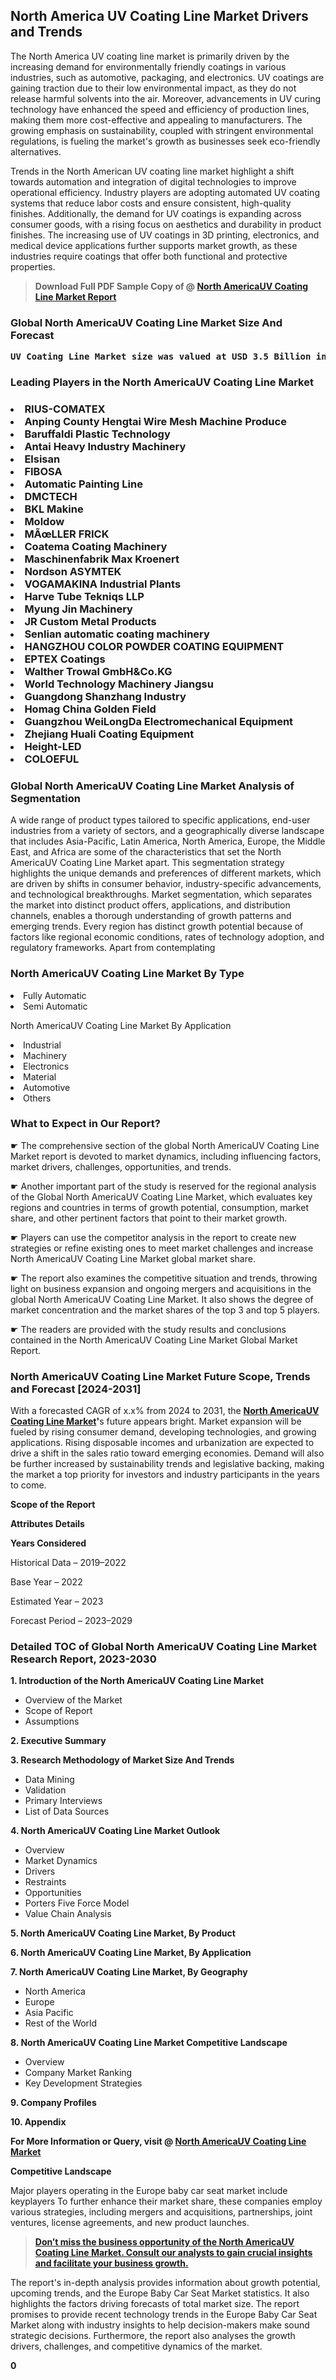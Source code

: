 <p><h2>North America UV Coating Line Market Drivers and Trends</h2><p>The North America UV coating line market is primarily driven by the increasing demand for environmentally friendly coatings in various industries, such as automotive, packaging, and electronics. UV coatings are gaining traction due to their low environmental impact, as they do not release harmful solvents into the air. Moreover, advancements in UV curing technology have enhanced the speed and efficiency of production lines, making them more cost-effective and appealing to manufacturers. The growing emphasis on sustainability, coupled with stringent environmental regulations, is fueling the market's growth as businesses seek eco-friendly alternatives.</p><p>Trends in the North American UV coating line market highlight a shift towards automation and integration of digital technologies to improve operational efficiency. Industry players are adopting automated UV coating systems that reduce labor costs and ensure consistent, high-quality finishes. Additionally, the demand for UV coatings is expanding across consumer goods, with a rising focus on aesthetics and durability in product finishes. The increasing use of UV coatings in 3D printing, electronics, and medical device applications further supports market growth, as these industries require coatings that offer both functional and protective properties.</p></p><blockquote id="" class=""><strong>Download Full PDF Sample Copy of @&nbsp;<a href="https://www.verifiedmarketreports.com/download-sample/?rid=239190&utm_source=GitHub-Jan&utm_medium=280" target="_blank">North AmericaUV Coating Line Market Report</a>&nbsp;&nbsp;</strong></blockquote><h3 id="" class=""><strong>Global&nbsp;North AmericaUV Coating Line Market Size And Forecast</strong></h3><pre class="reader-text-block__code-block"><strong>UV Coating Line Market size was valued at USD 3.5 Billion in 2022 and is projected to reach USD 5.9 Billion by 2030, growing at a CAGR of 7.2% from 2024 to 2030.</strong></pre><h3 id="" class="">Leading Players in the&nbsp;North AmericaUV Coating Line Market</h3><h3 class=""></Li><Li>RIUS-COMATEX</Li><Li> Anping County Hengtai Wire Mesh Machine Produce</Li><Li> Baruffaldi Plastic Technology</Li><Li> Antai Heavy Industry Machinery</Li><Li> Elsisan</Li><Li> FIBOSA</Li><Li> Automatic Painting Line</Li><Li> DMCTECH</Li><Li> BKL Makine</Li><Li> Moldow</Li><Li> MÃœLLER FRICK</Li><Li> Coatema Coating Machinery</Li><Li> Maschinenfabrik Max Kroenert</Li><Li> Nordson ASYMTEK</Li><Li> VOGAMAKINA Industrial Plants</Li><Li> Harve Tube Tekniqs LLP</Li><Li> Myung Jin Machinery</Li><Li> JR Custom Metal Products</Li><Li> Senlian automatic coating machinery</Li><Li> HANGZHOU COLOR POWDER COATING EQUIPMENT</Li><Li> EPTEX Coatings</Li><Li> Walther Trowal GmbH&Co.KG</Li><Li> World Technology Machinery Jiangsu</Li><Li> Guangdong Shanzhang Industry</Li><Li> Homag China Golden Field</Li><Li> Guangzhou WeiLongDa Electromechanical Equipment</Li><Li> Zhejiang Huali Coating Equipment</Li><Li> Height-LED</Li><Li> COLOEFUL</h3><h3 id="" class="">Global&nbsp;North AmericaUV Coating Line Market Analysis of Segmentation</h3><p id="" class="">A wide range of product types tailored to specific applications, end-user industries from a variety of sectors, and a geographically diverse landscape that includes Asia-Pacific, Latin America, North America, Europe, the Middle East, and Africa are some of the characteristics that set the North AmericaUV Coating Line Market apart. This segmentation strategy highlights the unique demands and preferences of different markets, which are driven by shifts in consumer behavior, industry-specific advancements, and technological breakthroughs. Market segmentation, which separates the market into distinct product offers, applications, and distribution channels, enables a thorough understanding of growth patterns and emerging trends. Every region has distinct growth potential because of factors like regional economic conditions, rates of technology adoption, and regulatory frameworks. Apart from contemplating</p><h3 id="" class="">North AmericaUV Coating Line Market&nbsp;By Type</h3><p></Li><Li>Fully Automatic</Li><Li> Semi Automatic</p><div class="" data-test-id=""><p>North AmericaUV Coating Line Market&nbsp;By Application</p></div><p class=""></Li><Li>Industrial</Li><Li> Machinery</Li><Li> Electronics</Li><Li> Material</Li><Li> Automotive</Li><Li> Others</p><div class="" data-test-id=""><h3><span class="">What to Expect in Our Report?</span></h3></div><div class="" data-test-id=""><p><span class="">☛ The comprehensive section of the global North AmericaUV Coating Line Market report is devoted to market dynamics, including influencing factors, market drivers, challenges, opportunities, and trends.</span></p></div><div class="" data-test-id=""><p><span class="">☛ Another important part of the study is reserved for the regional analysis of the Global North AmericaUV Coating Line Market, which evaluates key regions and countries in terms of growth potential, consumption, market share, and other pertinent factors that point to their market growth.</span></p></div><div class="" data-test-id=""><p><span class="">☛ Players can use the competitor analysis in the report to create new strategies or refine existing ones to meet market challenges and increase North AmericaUV Coating Line Market global market share.</span></p></div><div class="" data-test-id=""><p><span class="">☛ The report also examines the competitive situation and trends, throwing light on business expansion and ongoing mergers and acquisitions in the global North AmericaUV Coating Line Market. It also shows the degree of market concentration and the market shares of the top 3 and top 5 players.</span></p></div><div class="" data-test-id=""><p><span class="">☛ The readers are provided with the study results and conclusions contained in the North AmericaUV Coating Line Market Global Market Report.</span></p></div><div class="" data-test-id=""><h3><span class="">North AmericaUV Coating Line Market Future Scope, Trends and Forecast [2024-2031]</span></h3></div><div class="" data-test-id=""><p><span class="">With a forecasted CAGR of x.x% from 2024 to 2031, the <strong><a href="https://www.verifiedmarketreports.com/download-sample/?rid=239190&utm_source=GitHub-Jan&utm_medium=280" target="_blank">North AmericaUV Coating Line Market</a>'</strong>s future appears bright. Market expansion will be fueled by rising consumer demand, developing technologies, and growing applications. Rising disposable incomes and urbanization are expected to drive a shift in the sales ratio toward emerging economies. Demand will also be further increased by sustainability trends and legislative backing, making the market a top priority for investors and industry participants in the years to come.</span></p><p id="ember66" class="ember-view reader-text-block__paragraph"><strong>Scope of the Report</strong></p><p id="ember67" class="ember-view reader-text-block__paragraph"><strong>Attributes Details</strong></p><p id="ember68" class="ember-view reader-text-block__paragraph"><strong>Years Considered</strong></p><p id="ember69" class="ember-view reader-text-block__paragraph">Historical Data &ndash; 2019&ndash;2022</p><p id="ember70" class="ember-view reader-text-block__paragraph">Base Year &ndash; 2022</p><p id="ember71" class="ember-view reader-text-block__paragraph">Estimated Year &ndash; 2023</p><p id="ember72" class="ember-view reader-text-block__paragraph">Forecast Period &ndash; 2023&ndash;2029</p></div><h3 id="" class="">Detailed TOC of Global North AmericaUV Coating Line Market Research Report, 2023-2030</h3><p id="" class=""><strong>1. Introduction of the North AmericaUV Coating Line Market</strong></p><ul><li>Overview of the Market</li><li>Scope of Report</li><li>Assumptions</li></ul><p id="" class=""><strong>2. Executive Summary</strong></p><p id="" class=""><strong>3. Research Methodology of Market Size And Trends</strong></p><ul><li>Data Mining</li><li>Validation</li><li>Primary Interviews</li><li>List of Data Sources</li></ul><p id="" class=""><strong>4. North AmericaUV Coating Line Market Outlook</strong></p><ul><li>Overview</li><li>Market Dynamics</li><li>Drivers</li><li>Restraints</li><li>Opportunities</li><li>Porters Five Force Model</li><li>Value Chain Analysis</li></ul><p id="" class=""><strong>5. North AmericaUV Coating Line Market, By Product</strong></p><p id="" class=""><strong>6. North AmericaUV Coating Line Market, By Application</strong></p><p id="" class=""><strong>7. North AmericaUV Coating Line Market, By Geography</strong></p><ul><li>North America</li><li>Europe</li><li>Asia Pacific</li><li>Rest of the World</li></ul><p id="" class=""><strong>8. North AmericaUV Coating Line Market Competitive Landscape</strong></p><ul><li>Overview</li><li>Company Market Ranking</li><li>Key Development Strategies</li></ul><p id="" class=""><strong>9. Company Profiles</strong></p><p id="" class=""><strong>10. Appendix</strong></p><p><strong>For More Information or Query, visit&nbsp;@ <a href="https://www.verifiedmarketreports.com/product/uv-coating-line-market/" target="_blank">North AmericaUV Coating Line Market</a></strong></p><p id="ember61" class="ember-view reader-text-block__paragraph"><strong>Competitive Landscape</strong></p><p id="ember62" class="ember-view reader-text-block__paragraph">Major players operating in the Europe baby car seat market include keyplayers To further enhance their market share, these companies employ various strategies, including mergers and acquisitions, partnerships, joint ventures, license agreements, and new product launches.</p><blockquote id="ember63" class="ember-view reader-text-block__blockquote"><strong><a href="https://www.verifiedmarketreports.com/download-sample/?rid=239190&utm_source=GitHub-Jan&utm_medium=280" target="_blank">Don&rsquo;t miss the business opportunity of the North AmericaUV Coating Line Market. Consult our analysts to gain crucial insights and facilitate your business growth.</a></strong></blockquote><p id="ember64" class="ember-view reader-text-block__paragraph">The report's in-depth analysis provides information about growth potential, upcoming trends, and the Europe Baby Car Seat Market statistics. It also highlights the factors driving forecasts of total market size. The report promises to provide recent technology trends in the Europe Baby Car Seat Market along with industry insights to help decision-makers make sound strategic decisions. Furthermore, the report also analyses the growth drivers, challenges, and competitive dynamics of the market.</p><p class="ember-view reader-text-block__paragraph"><strong>0</strong></p>
